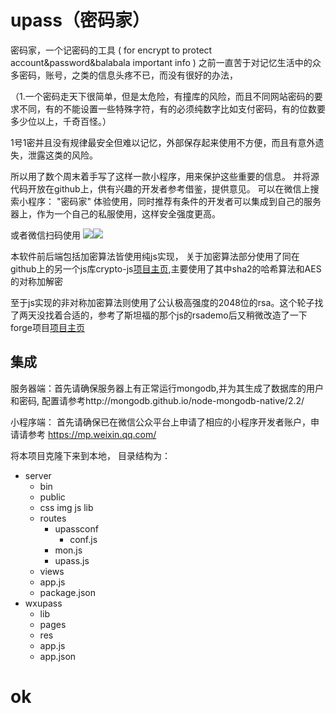 # upass（密码家）
密码家，一个记密码的工具 ( for encrypt to protect account&amp;password&amp;balabala important info )
之前一直苦于对记忆生活中的众多密码，账号，之类的信息头疼不已，而没有很好的办法，

（1.一个密码走天下很简单，但是太危险，有撞库的风险，而且不同网站密码的要求不同，有的不能设置一些特殊字符，有的必须纯数字比如支付密码，有的位数要多少位以上，千奇百怪。）

1号1密并且没有规律最安全但难以记忆，外部保存起来使用不方便，而且有意外遗失，泄露这类的风险。

所以用了数个周末着手写了这样一款小程序，用来保护这些重要的信息。
并将源代码开放在github上，供有兴趣的开发者参考借鉴，提供意见。
可以在微信上搜索小程序： "密码家" 体验使用，同时推荐有条件的开发者可以集成到自己的服务器上，作为一个自己的私服使用，这样安全强度更高。

或者微信扫码使用
![](http://default.buditem.com/img/qr.jpg)![](https://github.com/zihuatanejp/upass/raw/master/wxupass/res/img/wxxiaoqr.jpg)


本软件前后端包括加密算法皆使用纯js实现，
关于加密算法部分使用了同在github上的另一个js库crypto-js[项目主页](https://github.com/brix/crypto-js),主要使用了其中sha2的哈希算法和AES的对称加解密

至于js实现的非对称加密算法则使用了公认极高强度的2048位的rsa。这个轮子找了两天没找着合适的，参考了斯坦福的那个js的rsademo后又稍微改造了一下forge项目[项目主页](https://github.com/digitalbazaar/forge)

## 集成
服务器端：首先请确保服务器上有正常运行mongodb,并为其生成了数据库的用户和密码, 配置请参考http://mongodb.github.io/node-mongodb-native/2.2/

小程序端： 首先请确保已在微信公众平台上申请了相应的小程序开发者账户，申请请参考 https://mp.weixin.qq.com/

将本项目克隆下来到本地，
目录结构为：

* server
	* bin
	* public
    * css img js lib
  * routes
    * upassconf
      * conf.js
    * mon.js 
    * upass.js
  * views
  * app.js
  * package.json
* wxupass
	* lib
	* pages
	* res
	* app.js
	* app.json

ok
===
